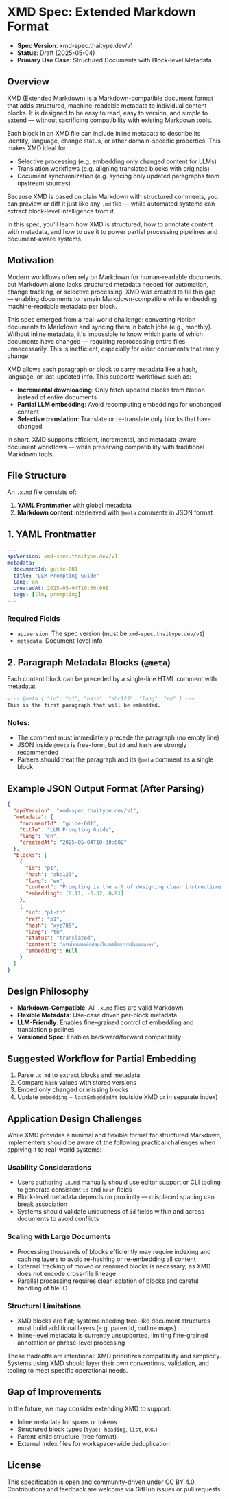 # XMD Spec: Extended Markdown Format

- **Spec Version**: xmd-spec.thaitype.dev/v1
- **Status**: Draft (2025-05-04)
- **Primary Use Case**: Structured Documents with Block-level Metadata


## Overview

XMD (Extended Markdown) is a Markdown-compatible document format that adds structured, machine-readable metadata to individual content blocks. It is designed to be easy to read, easy to version, and simple to extend — without sacrificing compatibility with existing Markdown tools.

Each block in an XMD file can include inline metadata to describe its identity, language, change status, or other domain-specific properties. This makes XMD ideal for:

* Selective processing (e.g. embedding only changed content for LLMs)
* Translation workflows (e.g. aligning translated blocks with originals)
* Document synchronization (e.g. syncing only updated paragraphs from upstream sources)

Because XMD is based on plain Markdown with structured comments, you can preview or diff it just like any `.md` file — while automated systems can extract block-level intelligence from it.

In this spec, you'll learn how XMD is structured, how to annotate content with metadata, and how to use it to power partial processing pipelines and document-aware systems.

## Motivation

Modern workflows often rely on Markdown for human-readable documents, but Markdown alone lacks structured metadata needed for automation, change tracking, or selective processing. XMD was created to fill this gap — enabling documents to remain Markdown-compatible while embedding machine-readable metadata per block.

This spec emerged from a real-world challenge: converting Notion documents to Markdown and syncing them in batch jobs (e.g., monthly). Without inline metadata, it's impossible to know which parts of which documents have changed — requiring reprocessing entire files unnecessarily. This is inefficient, especially for older documents that rarely change.

XMD allows each paragraph or block to carry metadata like a hash, language, or last-updated info. This supports workflows such as:

* **Incremental downloading**: Only fetch updated blocks from Notion instead of entire documents
* **Partial LLM embedding**: Avoid recomputing embeddings for unchanged content
* **Selective translation**: Translate or re-translate only blocks that have changed

In short, XMD supports efficient, incremental, and metadata-aware document workflows — while preserving compatibility with traditional Markdown tools.


## File Structure

An `.x.md` file consists of:

1. **YAML Frontmatter** with global metadata
2. **Markdown content** interleaved with `@meta` comments in JSON format

## 1. YAML Frontmatter

```yaml
---
apiVersion: xmd-spec.thaitype.dev/v1
metadata:
  documentId: guide-001
  title: "LLM Prompting Guide"
  lang: en
  createdAt: 2025-05-04T10:30:00Z
  tags: [llm, prompting]
---
```

### Required Fields

* `apiVersion`: The spec version (must be `xmd-spec.thaitype.dev/v1`)
* `metadata`: Document-level info

## 2. Paragraph Metadata Blocks (`@meta`)

Each content block can be preceded by a single-line HTML comment with metadata:

```markdown
<!-- @meta { "id": "p1", "hash": "abc123", "lang": "en" } -->
This is the first paragraph that will be embedded.
```

### Notes:

* The comment must immediately precede the paragraph (no empty line)
* JSON inside `@meta` is free-form, but `id` and `hash` are strongly recommended
* Parsers should treat the paragraph and its `@meta` comment as a single block

## Example JSON Output Format (After Parsing)

```json
{
  "apiVersion": "xmd-spec.thaitype.dev/v1",
  "metadata": {
    "documentId": "guide-001",
    "title": "LLM Prompting Guide",
    "lang": "en",
    "createdAt": "2025-05-04T10:30:00Z"
  },
  "blocks": [
    {
      "id": "p1",
      "hash": "abc123",
      "lang": "en",
      "content": "Prompting is the art of designing clear instructions for LLMs.",
      "embedding": [0.11, -0.32, 0.91]
    },
    {
      "id": "p1-th",
      "ref": "p1",
      "hash": "xyz789",
      "lang": "th",
      "status": "translated",
      "content": "การตั้งคำถามคือศิลปะในการสื่อสารกับโมเดลภาษา",
      "embedding": null
    }
  ]
}
```

## Design Philosophy

* **Markdown-Compatible**: All `.x.md` files are valid Markdown
* **Flexible Metadata**: Use-case driven per-block metadata
* **LLM-Friendly**: Enables fine-grained control of embedding and translation pipelines
* **Versioned Spec**: Enables backward/forward compatibility

## Suggested Workflow for Partial Embedding

1. Parse `.x.md` to extract blocks and metadata
2. Compare `hash` values with stored versions
3. Embed only changed or missing blocks
4. Update `embedding` + `lastEmbeddedAt` (outside XMD or in separate index)

## Application Design Challenges

While XMD provides a minimal and flexible format for structured Markdown, implementers should be aware of the following practical challenges when applying it to real-world systems:

### Usability Considerations

* Users authoring `.x.md` manually should use editor support or CLI tooling to generate consistent `id` and `hash` fields
* Block-level metadata depends on proximity — misplaced spacing can break association
* Systems should validate uniqueness of `id` fields within and across documents to avoid conflicts

### Scaling with Large Documents

* Processing thousands of blocks efficiently may require indexing and caching layers to avoid re-hashing or re-embedding all content
* External tracking of moved or renamed blocks is necessary, as XMD does not encode cross-file lineage
* Parallel processing requires clear isolation of blocks and careful handling of file IO

### Structural Limitations

* XMD blocks are flat; systems needing tree-like document structures must build additional layers (e.g. parentId, outline maps)
* Inline-level metadata is currently unsupported, limiting fine-grained annotation or phrase-level processing

These tradeoffs are intentional: XMD prioritizes compatibility and simplicity. Systems using XMD should layer their own conventions, validation, and tooling to meet specific operational needs.

## Gap of Improvements 

In the future, we may consider extending XMD to support:

* Inline metadata for spans or tokens
* Structured block types (`type: heading`, `list`, etc.)
* Parent-child structure (tree format)
* External index files for workspace-wide deduplication

## License

This specification is open and community-driven under CC BY 4.0. Contributions and feedback are welcome via GitHub issues or pull requests.

